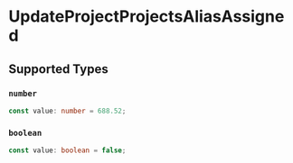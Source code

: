 # UpdateProjectProjectsAliasAssigned


## Supported Types

### `number`

```typescript
const value: number = 688.52;
```

### `boolean`

```typescript
const value: boolean = false;
```

